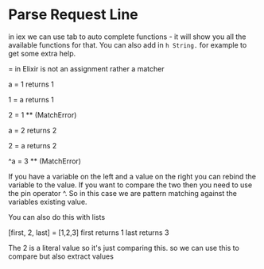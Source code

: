 # Parse Request Line

in iex we can use tab to auto complete functions - it will show you all the available functions for that. You can also add in `h String.` for example to get some extra help.

= in Elixir is not an assignment rather a matcher

a = 1
 returns 1

 1 = a
 returns 1

 2 = 1
 ** (MatchError)

 a = 2
 returns 2

 2 = a
 returns 2

 ^a = 3
 ** (MatchError)

If you have a variable on the left and a value on the right you can rebind the variable to the value. If you want to compare the two then you need to use the pin operator ^. So in this case we are pattern matching against the variables existing value.

You can also do this with lists

[first, 2, last] = [1,2,3]
first
returns 1
last
returns 3

The 2 is a literal value so it's just comparing this. so we can use this to compare but also extract values 
